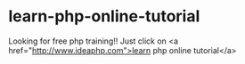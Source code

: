 # learn-php-online-tutorial
Looking for free php training!! Just click on &lt;a href="http://www.ideaphp.com">learn php online tutorial&lt;/a>
